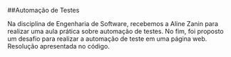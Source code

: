 ##Automação de Testes

Na disciplina de Engenharia de Software, recebemos a Aline Zanin para realizar uma aula prática sobre automação de testes. 
No fim, foi proposto um desafio para realizar a automação de teste em uma página web. Resolução apresentada no código.